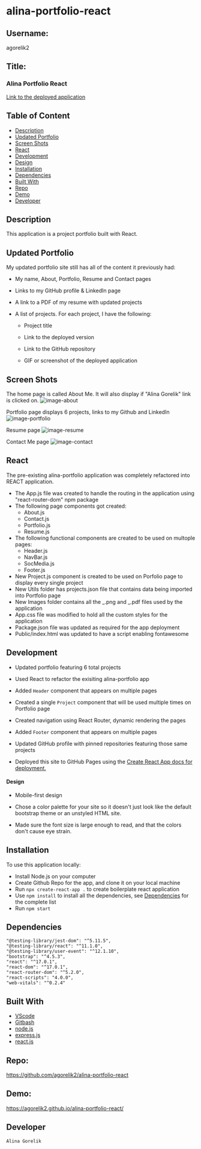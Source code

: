 # alina-portfolio-react

## Username:

agorelik2

## Title:

### Alina Portfolio React

[Link to the deployed application](https://agorelik2.github.io/alina-portfolio-react/)

## Table of Content

- [Description](#description)
- [Updated Portfolio](#updated-portfolio)
- [Screen Shots](#screen-shots)
- [React](#react)
- [Development](#development)
- [Design](#design)
- [Installation](#installation)
- [Dependencies](#dependencies)
- [Built With](#built-with)
- [Repo](#repo)
- [Demo](#demo)
- [Developer](#developer)

## Description

This application is a project portfolio built with React.

## Updated Portfolio

My updated portfolio site still has all of the content it previously had:

- My name, About, Portfolio, Resume and Contact pages

- Links to my GitHub profile & LinkedIn page

- A link to a PDF of my resume with updated projects

- A list of projects. For each project, I have the following:

  - Project title

  - Link to the deployed version

  - Link to the GitHub repository

  - GIF or screenshot of the deployed application

## Screen Shots

The home page is called About Me. It will also display if "Alina Gorelik" link is clicked on.
![image-about](public/assets/images/image-about.png)

Portfolio page displays 6 projects, links to my Github and LinkedIn
![image-portfolio](public/assets/images/image-portfolio.png)

Resume page
![image-resume](public/assets/images/image-resume.png)

Contact Me page
![image-contact](public/assets/images/image-contact.png)

## React

The pre-existing alina-portfolio application was completely refactored into REACT application.

- The App.js file was created to handle the routing in the application using "react-router-dom" npm package
- The following page components got created:
  - About.js
  - Contact.js
  - Portfolio.js
  - Resume.js
- The following functional components are created to be used on multople pages:
  - Header.js
  - NavBar.js
  - SocMedia.js
  - Footer.js
- New Project.js component is created to be used on Porfolio page to display every single project
- New Utils folder has projects.json file that contains data being imported into Portfolio page
- New Images folder contains all the _.png and _.pdf files used by the application
- App.css file was modified to hold all the custom styles for the application
- Package.json file was updated as required for the app deployment
- Public/index.html was updated to have a script enabling fontawesome

## Development

- Updated portfolio featuring 6 total projects

- Used React to refactor the exisiting alina-portfolio app

- Added `Header` component that appears on multiple pages

- Created a single `Project` component that will be used multiple times on Portfolio page

- Created navigation using React Router, dynamic rendering the pages

- Added `Footer` component that appears on multiple pages

- Updated GitHub profile with pinned repositories featuring those same projects

- Deployed this site to GitHub Pages using the [Create React App docs for deployment.](https://create-react-app.dev/docs/deployment/#github-pages)

#### Design

- Mobile-first design

- Chose a color palette for your site so it doesn't just look like
  the default bootstrap theme or an unstyled HTML site.

- Made sure the font size is large enough to read, and that the colors don't cause eye strain.

## Installation

To use this application locally:

- Install Node.js on your computer
- Create Github Repo for the app, and clone it on your local machine
- Run `npx create-react-app .` to create boilerplate react application
- Use `npm install` to install all the dependencies, see [Dependencies](#dependencies) for the complete list
- Run `npm start`

## Dependencies

    "@testing-library/jest-dom": "^5.11.5",
    "@testing-library/react": "^11.1.0",
    "@testing-library/user-event": "^12.1.10",
    "bootstrap": "^4.5.3",
    "react": "^17.0.1",
    "react-dom": "^17.0.1",
    "react-router-dom": "^5.2.0",
    "react-scripts": "4.0.0",
    "web-vitals": "^0.2.4"

## Built With

- [VScode](https://code.visualstudio.com/)
- [Gitbash](https://gitforwindows.org/)
- [node.js](https://nodejs.org/en/)
- [express.js](https://expressjs.com/)
- [react.js](https://reactjs.org/)

## Repo:

https://github.com/agorelik2/alina-portfolio-react

## Demo:

https://agorelik2.github.io/alina-portfolio-react/

## Developer

    Alina Gorelik
